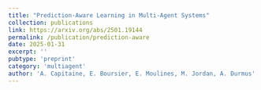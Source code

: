 ```yaml
---
title: "Prediction-Aware Learning in Multi-Agent Systems"
collection: publications
link: https://arxiv.org/abs/2501.19144
permalink: /publication/prediction-aware
date: 2025-01-31
excerpt: ''
pubtype: 'preprint'
category: 'multiagent'
author: 'A. Capitaine, E. Boursier, E. Moulines, M. Jordan, A. Durmus'
---
```


